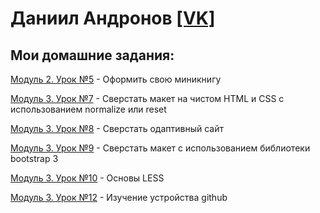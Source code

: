 # Даниил Андронов [[VK]](https://vk.com/u_got_it )
## Мои домашние задания:

[Модуль 2. Урок №5](https://danandro.github.io/2-5/ "") - Оформить свою миникнигу

[Модуль 3. Урок №7](https://danandro.github.io/3-7/ "") - Сверстать макет на чистом HTML и CSS с использованием normalize или reset

[Модуль 3. Урок №8](https://danandro.github.io/3-8/ "") - Сверстать одаптивный сайт

[Модуль 3. Урок №9](https://danandro.github.io/3-9/ "") - Сверстать макет с использованием библиотеки bootstrap 3

[Модуль 3. Урок №10](https://danandro.github.io/3-10/ "") - Основы LESS

[Модуль 3. Урок №12](https://danandro.github.io/2-5/ "") - Изучение устройства github
